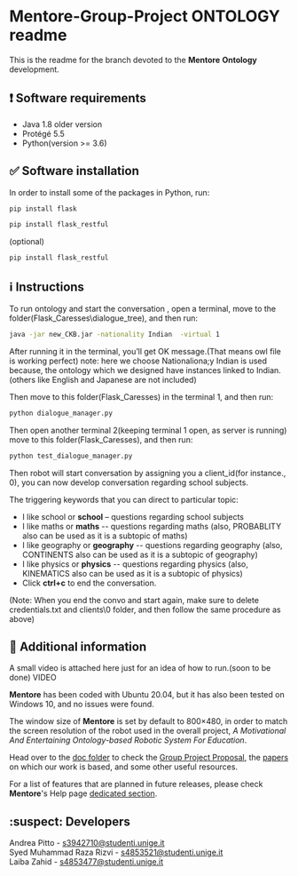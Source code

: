 # Mentore-Group-Project ONTOLOGY  readme

This is the readme for the branch devoted to the **Mentore** **Ontology** development.

## :exclamation: Software requirements

* Java 1.8 older version
*	Protégé 5.5
*	Python(version >= 3.6)


## :white_check_mark: Software installation

In order to install some of the packages in Python, run:

```bash
pip install flask
```
```bash
pip install flask_restful
```
(optional)
```bash
pip install flask_restful
```


## :information_source: Instructions

To run ontology and start the conversation , open a terminal, move to the folder(Flask_Caresses\dialogue_tree), and then run: 

```bash
java -jar new_CKB.jar -nationality Indian  -virtual 1
```

After running it in the terminal, you’ll get OK message.(That means owl file is working perfect)
note: here we choose Nationaliona;y Indian is used because, the ontology which we designed have instances linked to Indian.(others like English and Japanese are not included)

Then move to this folder(Flask_Caresses) in the terminal 1, and then run:
```bash
python dialogue_manager.py 
```

Then open another terminal 2(keeping terminal 1 open, as server is running) move to this folder(Flask_Caresses), and then run:
```bash
python test_dialogue_manager.py 
```

Then robot will start conversation by assigning you a client_id(for instance., 0), you can now develop conversation regarding school subjects.

The triggering keywords that you can direct to particular topic:

* I like school or **school** – questions regarding school subjects
* I like maths or **maths** -- questions regarding maths (also, PROBABLITY also can be used as it is a subtopic of maths)
* I like geography or **geography** -- questions regarding geography (also, CONTINENTS also can be used as it is a subtopic of geography)
* I like physics or **physics** -- questions regarding physics (also, KINEMATICS also can be used as it is a subtopic of physics)
* Click **ctrl+c** to end the conversation.

(Note: When you end the convo and start again, make sure to delete credentials.txt and clients\0 folder, and then follow the same procedure as above)

## 📰 Additional information
A small video is attached here just for an idea of how to run.(soon to be done)
VIDEO





**Mentore** has been coded with Ubuntu 20.04, but it has also been tested on Windows 10, and no issues were found.  

The window size of **Mentore** is set by default to 800×480, in order to match the screen resolution of the robot used in the overall project, *A Motivational And Entertaining Ontology-based Robotic System For Education*.  

Head over to the [doc folder](https://github.com/andreabradpitto/Mentore-Group-Project/tree/GUI/doc) to check the [Group Project Proposal](https://github.com/andreabradpitto/Mentore-Group-Project/tree/GUI/doc/Group%20Project%20proposal.docx), the [papers](https://github.com/andreabradpitto/Mentore-Group-Project/tree/GUI/doc/papers) on which our work is based, and some other useful resources.  
  
For a list of features that are planned in future releases, please check **Mentore**'s Help page [dedicated section](https://github.com/andreabradpitto/Mentore-Group-Project/blob/GUI/guide/help.md#features-that-will-be-supported-in-the-future).

## :suspect: Developers

Andrea Pitto - s3942710@studenti.unige.it  
Syed Muhammad Raza Rizvi - s4853521@studenti.unige.it  
Laiba Zahid - s4853477@studenti.unige.it

